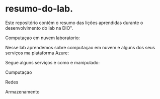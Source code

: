 # resumo-do-lab.
Este repositório contém o resumo das lições aprendidas durante o desenvolvimento do lab na DIO".

Computaçao em nuvem laboratorio:

Nesse lab aprendemos sobre computaçao em nuvem e alguns dos seus serviços ma plataforma Azure:

Segue alguns serviços e como e manipulado:

Cumputaçao

Redes

Armazenamento
